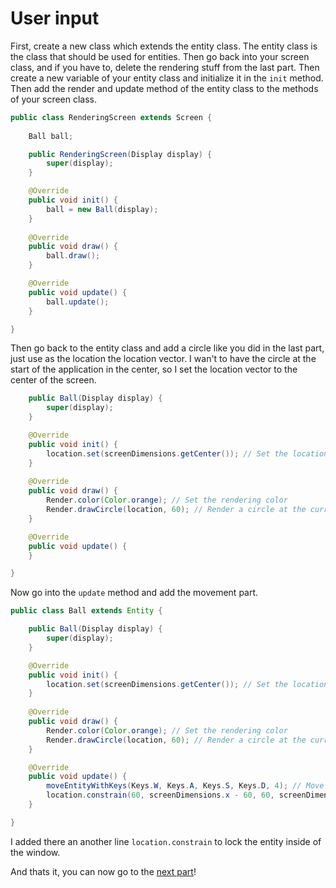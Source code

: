 ﻿# User input
First, create a new class which extends the entity class. The entity class is the class that should be used for entities. Then go back into your screen class, and if you have to, delete the rendering stuff from the last part. Then create a new variable of your entity class and initialize it in the `init` method. Then add the render and update method of the entity class to the methods of your screen class.
```java
public class RenderingScreen extends Screen {
	
	Ball ball;

	public RenderingScreen(Display display) {
		super(display);
	}

	@Override
	public void init() {
		ball = new Ball(display);
	}
	
	@Override
	public void draw() {
		ball.draw();
	}

	@Override
	public void update() {
		ball.update();
	}

}
```

Then go back to the entity class and add a circle like you did in the last part, just use as the location the location vector. I wan't to have the circle at the start of the application in the center, so I set the location vector to the center of the screen.

```java
	public Ball(Display display) {
		super(display);
	}

	@Override
	public void init() {
		location.set(screenDimensions.getCenter()); // Set the location to the center of the screen
	}
	
	@Override
	public void draw() {
		Render.color(Color.orange); // Set the rendering color
		Render.drawCircle(location, 60); // Render a circle at the current location with a radius of 60
	}

	@Override
	public void update() {
	}

}
```

Now go into the `update` method and add the movement part.

```java
public class Ball extends Entity {

	public Ball(Display display) {
		super(display);
	}

	@Override
	public void init() {
		location.set(screenDimensions.getCenter()); // Set the location to the center of the screen
	}
	
	@Override
	public void draw() {
		Render.color(Color.orange); // Set the rendering color
		Render.drawCircle(location, 60); // Render a circle at the current location with a radius of 60
	}

	@Override
	public void update() {
		moveEntityWithKeys(Keys.W, Keys.A, Keys.S, Keys.D, 4); // Move the entity with the WASD keys
		location.constrain(60, screenDimensions.x - 60, 60, screenDimensions.y - 60); // Lock the entity inside the window
	}

}
```

I added there an another line `location.constrain` to lock the entity inside of the window.

And thats it, you can now go to the [next part]()!
